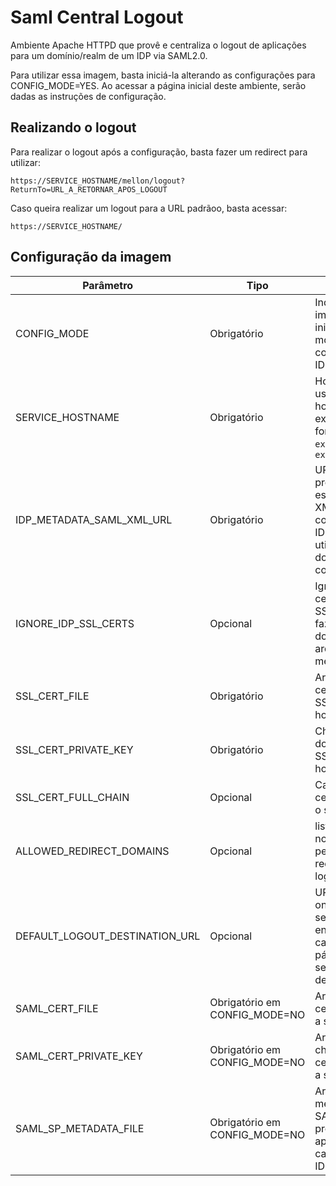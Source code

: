 # Saml Central Logout

Ambiente Apache HTTPD que provê e centraliza o logout de aplicações para um domínio/realm
de um IDP via SAML2.0.

Para utilizar essa imagem, basta iniciá-la alterando as configurações para CONFIG_MODE=YES. Ao acessar a página inicial deste ambiente, serão dadas as instruções de configuração.

## Realizando o logout

Para realizar o logout após a configuração, basta fazer um redirect para utilizar:

```https://SERVICE_HOSTNAME/mellon/logout?ReturnTo=URL_A_RETORNAR_APOS_LOGOUT```

Caso queira realizar um logout para a URL padrãoo, basta acessar:

```https://SERVICE_HOSTNAME/```

## Configuração da imagem

Parâmetro | Tipo |Ação | Valor padrão
--- | --- | --- | --- |
CONFIG_MODE|Obrigatório| Indica se a imagem será iniciada em modo de configuração de IDP | NO
SERVICE_HOSTNAME|Obrigatório | Hostname a ser usado nesse host. São exemplos de formatos válidos: ```example.com``` e ```example.com:8443``` | example.com
IDP_METADATA_SAML_XML_URL| Obrigatório| URL com protocoto onde está disponível o XML de configuração do IDP a ser utilizado para download de configuração |
IGNORE_IDP_SSL_CERTS| Opcional | Ignora o certificado de SSL quanto está fazendo o download do arquivo de metadata do IDP | NO
SSL_CERT_FILE|Obrigatório | Arquivo de certificado de SSL para o hostname | auto-assinado
SSL_CERT_PRIVATE_KEY| Obrigatório |Chave privada do certificado de SSL para o hostname| auto-assinado
SSL_CERT_FULL_CHAIN| Opcional| Cadeia de certificado para o servidor HTTP| auto-assinado
ALLOWED_REDIRECT_DOMAINS|Opcional | lista de domínios no qual o serão permitidos redirects após o logout
DEFAULT_LOGOUT_DESTINATION_URL| Opcional| URL padrão para onde o logout será encaminhado caso se acesse a página de logout sem indicação de redirect final | /done.html
SAML_CERT_FILE | Obrigatório em CONFIG_MODE=NO| Arquivo de certificado SAML a ser utilizado
SAML_CERT_PRIVATE_KEY | Obrigatório em CONFIG_MODE=NO | Arquivo de chave privada do certificado SAML a ser utilizado
SAML_SP_METADATA_FILE | Obrigatório em CONFIG_MODE=NO | Arquivo de metadados SAML (service provider file) da aplicação cadastrada no IDP
